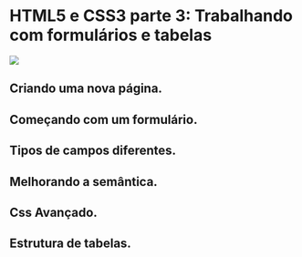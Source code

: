# HTML5 e CSS3 parte 3: Trabalhando com formulários e tabelas
![](https://alura.com.br/assets/api/share/curso-html5-css3-formularios-tabelas.png)

## Criando uma nova página.

## Começando com um formulário.

## Tipos de campos diferentes.

## Melhorando a semântica.

## Css Avançado.

## Estrutura de tabelas.


